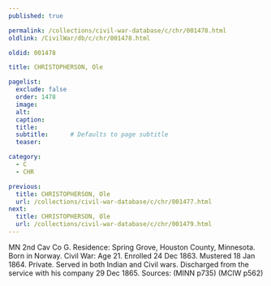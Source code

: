 ```yaml
---
published: true

permalink: /collections/civil-war-database/c/chr/001478.html
oldlink: /CivilWar/db/c/chr/001478.html

oldid: 001478

title: CHRISTOPHERSON, Ole

pagelist:
  exclude: false
  order: 1478
  image: 
  alt:
  caption:
  title:
  subtitle:      # Defaults to page subtitle
  teaser:

category: 
  - C 
  - CHR

previous:
  title: CHRISTOPHERSON, Ole
  url: /collections/civil-war-database/c/chr/001477.html  
next:
  title: CHRISTOPHERSON, Ole
  url: /collections/civil-war-database/c/chr/001479.html   
---
```

MN 2nd Cav Co G. Residence: Spring Grove, Houston County, Minnesota. Born in Norway. Civil War: Age 21. Enrolled 24 Dec 1863. Mustered 18 Jan 1864. Private. Served in both Indian and Civil wars. Discharged from the service with his company 29 Dec 1865. Sources: (MINN p735) (MCIW p562)